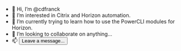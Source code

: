 - 👋 Hi, I’m @cdfranck
- 👀 I’m interested in Citrix and Horizon automation.
- 🌱 I’m currently trying to learn how to use the PowerCLI modules for Horizon. 
- 💞️ I’m looking to collaborate on anything... 
- 📫 <button class="class" onclick="location.href='https://hotlilbru.net/about'" >Leave a message...</button>

